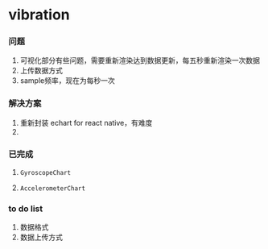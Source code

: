 # vibration

### 问题

1. 可视化部分有些问题，需要重新渲染达到数据更新，每五秒重新渲染一次数据
2. 上传数据方式
3. sample频率，现在为每秒一次

### 解决方案

1. 重新封装 echart for react native，有难度
2. ​

### 已完成

1. ```
   GyroscopeChart
   ```

2. ```
   AccelerometerChart
   ```

### to do list

1. 数据格式
2. 数据上传方式